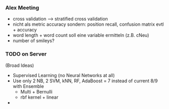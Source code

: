 ### Alex Meeting 
* cross validation --> stratified cross validation
* nicht als metric accuracy sondern: position recall, confusion matrix evtl + accuracy
* word length + word count soll eine variable ermitteln (z.B. cNeu)
* number of smileys?

### TODO on Server
(Broad Ideas)

* Supervised Learning (no Neural Networks at all)
* Use only 2 NB, 2 SVM, kNN, RF, AdaBoost = 7 instead of current 8/9 with Ensemble
  * Multi + Bernulli  
  * rbf kernel + linear
* 
